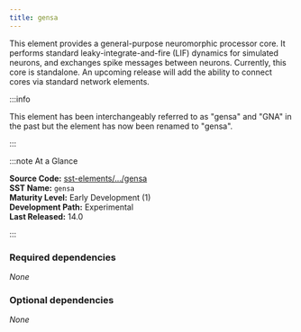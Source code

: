 ```yaml
---
title: gensa
---
```


This element provides a general-purpose neuromorphic processor core. It performs standard leaky-integrate-and-fire (LIF) dynamics for simulated neurons, and exchanges spike messages between neurons. Currently, this core is standalone. An upcoming release will add the ability to connect cores via standard network elements.

:::info

This element has been interchangeably referred to as "gensa" and "GNA" in the past but the element has now been renamed to "gensa".

:::

:::note At a Glance

**Source Code:** [sst-elements/.../gensa](https://github.com/sstsimulator/sst-elements/tree/master/src/sst/elements/gensa) &nbsp;  
**SST Name:** `gensa` &nbsp;  
**Maturity Level:** Early Development (1) &nbsp;  
**Development Path:** Experimental &nbsp;   
**Last Released:** 14.0

:::

### Required dependencies
*None*

### Optional dependencies
*None*
